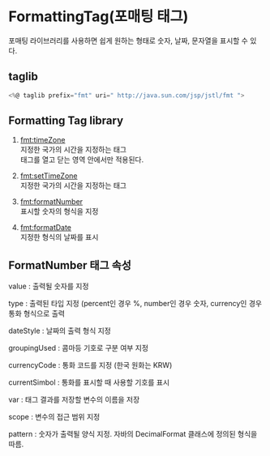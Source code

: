 # FormattingTag(포매팅 태그)
포매팅 라이브러리를 사용하면 쉽게 원하는 형태로 숫자, 날짜, 문자열을 표시할 수 있다.

## taglib
```jsx
<%@ taglib prefix="fmt" uri=" http://java.sun.com/jsp/jstl/fmt ">
```   
    
## Formatting Tag library   
1. <fmt:timeZone>   
지정한 국가의 시간을 지정하는 태그     
태그를 열고 닫는 영역 안에서만 적용된다.   

2. <fmt:setTimeZone>    
지정한 국가의 시간을 지정하는 태그  
    
3. <fmt:formatNumber>    
표시할 숫자의 형식을 지정

4. <fmt:formatDate>    
지정한 형식의 날짜를 표시
    
## FormatNumber 태그 속성     
value : 출력될 숫자를 지정    
    
type : 출력된 타입 지정 (percent인 경우 %, number인 경우 숫자, currency인 경우 통화 형식으로 출력      
    
dateStyle : 날짜의 출력 형식 지정      
     
groupingUsed : 콤마등 기호로 구분 여부 지정     
     
currencyCode : 통화 코드를 지정 (한국 원화는 KRW)     
     
currentSimbol : 통화를 표시할 때 사용할 기호를 표시      
     
var : <formatNumber> 태그 결과를 저장할 변수의 이름을 저장      
          
scope : 변수의 접근 범위 지정       
      
pattern : 숫자가 출력될 양식 지정. 자바의 DecimalFormat 클래스에 정의된 형식을 따름.     
